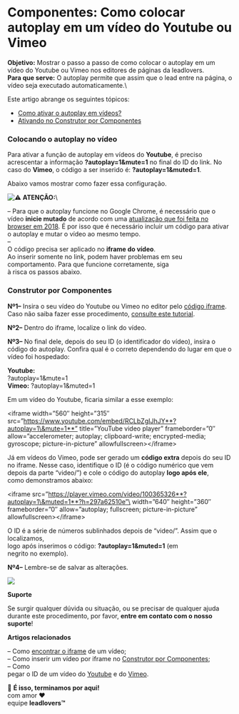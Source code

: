 # Componentes: Como colocar autoplay em um vídeo do Youtube ou Vimeo

**Objetivo:** Mostrar o passo a passo de como colocar o autoplay em um vídeo do Youtube ou Vimeo nos editores de páginas da leadlovers.\
**Para que serve:** O autoplay permite que assim que o lead entre na página, o vídeo seja executado automaticamente.\


Este artigo abrange os seguintes tópicos:

* [Como ativar o autoplay em vídeos?](broken-reference)
* [Ativando no Construtor por Componentes](broken-reference)

### **Colocando o autoplay no vídeo** <a href="#colocando-autoplay" id="colocando-autoplay"></a>

Para ativar a função de autoplay em vídeos do **Youtube**, é preciso acrescentar a informação **?autoplay=1\&mute=1** no final do ID do link. No caso do **Vimeo**, o código a ser inserido é: **?autoplay=1\&muted=1**.&#x20;

Abaixo vamos mostrar como fazer essa configuração.

![⚠](https://s.w.org/images/core/emoji/13.0.0/svg/26a0.svg) **ATENÇÃO:**\


– Para que o autoplay funcione no Google Chrome, é necessário que o vídeo **inicie mutado** de acordo com uma [atualização que foi feita no browser em 2018](https://developer.chrome.com/blog/autoplay/). É por isso que é necessário incluir um código para ativar o autoplay e mutar o vídeo ao mesmo tempo.\
–\
O código precisa ser aplicado no **iframe do vídeo**.\
Ao inserir somente no link, podem haver problemas em seu comportamento. Para que funcione corretamente, siga\
à risca os passos abaixo.

### **Construtor por Componentes** <a href="#componentes" id="componentes"></a>

**Nº1–** Insira o seu vídeo do Youtube ou Vimeo no editor pelo [código iframe](https://suporte.love/iframe/). Caso não saiba fazer esse procedimento, [consulte este tutorial](https://suporte.love/componentes-videos-iframe/).&#x20;

**Nº2–** Dentro do iframe, localize o link do vídeo.&#x20;

**Nº3–** No final dele, depois do seu ID (o identificador do vídeo), insira o código do autoplay. Confira qual é o correto dependendo do lugar em que o vídeo foi hospedado:

**Youtube:**\
?autoplay=1\&mute=1\
**Vimeo:** ?autoplay=1\&muted=1

Em um vídeo do Youtube, ficaria similar a esse exemplo:&#x20;

\<iframe width=”560″ height=”315″ src=”https://www.youtube.com/embed/RCLbZgIJhJY**?autoplay=1\&mute=1**” title=”YouTube video player” frameborder=”0″ allow=”accelerometer; autoplay; clipboard-write; encrypted-media; gyroscope; picture-in-picture” allowfullscreen>\</iframe>

Já em vídeos do Vimeo, pode ser gerado um **código extra** depois do seu ID no iframe. Nesse caso, identifique o ID (é o código numérico que vem depois da parte “video/”) e cole o código do autoplay **logo após ele**,\
como demonstramos abaixo:

\<iframe src=”https://player.vimeo.com/video/100365326**?autoplay=1\&muted=1**?h=297a62510e”\
width=”640″ height=”360″ frameborder=”0″ allow=”autoplay; fullscreen; picture-in-picture”\
allowfullscreen>\</iframe>

O ID é a série de números sublinhados depois de “video/”. Assim que o localizamos,\
logo após inserimos o código: **?autoplay=1\&muted=1** (em\
negrito no exemplo).

**Nº4–** Lembre-se de salvar as alterações.

![](https://suporte.love/wp-content/uploads/2022/12/img1-3-300x149.png)

**Suporte**

Se surgir qualquer dúvida ou situação, ou se precisar de qualquer ajuda durante este procedimento, por favor, **entre em contato com o nosso suporte**!

**Artigos relacionados**

– Como [encontrar o iframe](https://suporte.love/iframe/) de um vídeo;\
– Como inserir um vídeo por iframe no [Construtor por Componentes](https://suporte.love/componentes-videos-iframe/);\
– Como\
pegar o ID de um vídeo do [Youtube](https://suporte.love/como-pegar-o-id-do-video-no-youtube/) e do [Vimeo](https://suporte.love/como-pegar-id-do-video-no-vimeo/).

🏁 **É isso, terminamos por aqui!**\
com amor ❤\
equipe **leadlovers™**

